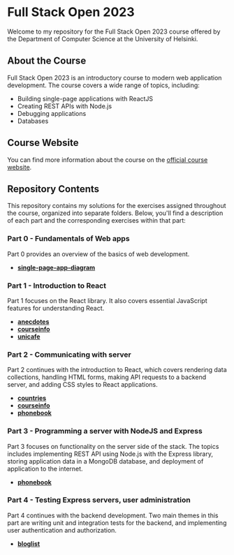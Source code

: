 # Full Stack Open 2023

Welcome to my repository for the Full Stack Open 2023 course offered by the Department of Computer Science at the University of Helsinki.

## About the Course

Full Stack Open 2023 is an introductory course to modern web application development. The course covers a wide range of topics, including:

- Building single-page applications with ReactJS
- Creating REST APIs with Node.js
- Debugging applications
- Databases

## Course Website

You can find more information about the course on the [official course website](https://fullstackopen.com/en/).

## Repository Contents

This repository contains my solutions for the exercises assigned throughout the course, organized into separate folders. Below, you'll find a description of each part and the corresponding exercises within that part:

### Part 0 - Fundamentals of Web apps
Part 0 provides an overview of the basics of web development.

- **[single-page-app-diagram](part0/)**

### Part 1 - Introduction to React
Part 1 focuses on the React library. It also covers essential JavaScript features for understanding React.

- **[anecdotes](part1/anecdotes/)**
- **[courseinfo](part1/courseinfo/)**
- **[unicafe](part1/unicafe/)**

### Part 2 - Communicating with server
Part 2 continues with the introduction to React, which covers rendering data collections, handling HTML forms, making API requests to a backend server, and adding CSS styles to React applications.

- **[countries](part2/countries/)**
- **[courseinfo](part2/courseinfo/)**
- **[phonebook](part2/phonebook/)**

### Part 3 - Programming a server with NodeJS and Express

Part 3 focuses on functionality on the server side of the stack. The topics includes implementing REST API using Node.js with the Express library, storing application data in a MongoDB database, and deployment of application to the internet.

- **[phonebook](part3/phonebook/)** 

### Part 4 - Testing Express servers, user administration

Part 4 continues with the backend development. Two main themes in this part are writing unit and integration tests for the backend, and implementing user authentication and authorization.

- **[bloglist](part4/bloglist/)** 
